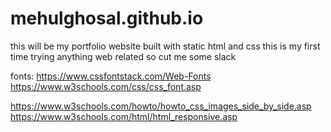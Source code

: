 # mehulghosal.github.io

this will be my portfolio website 
built with static html and css
this is my first time trying anything web related so cut me some slack

fonts:
https://www.cssfontstack.com/Web-Fonts
https://www.w3schools.com/css/css_font.asp

https://www.w3schools.com/howto/howto_css_images_side_by_side.asp
https://www.w3schools.com/html/html_responsive.asp